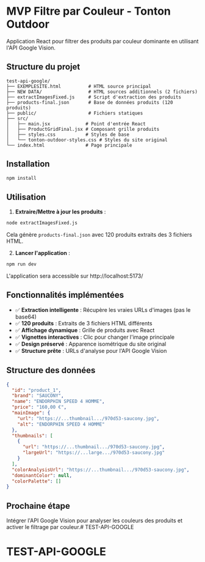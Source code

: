 # MVP Filtre par Couleur - Tonton Outdoor

Application React pour filtrer des produits par couleur dominante en utilisant l'API Google Vision.

## Structure du projet

```
test-api-google/
├── EXEMPLESITE.html          # HTML source principal
├── NEW DATA/                 # HTML sources additionnels (2 fichiers)
├── extractImagesFixed.js     # Script d'extraction des produits
├── products-final.json       # Base de données produits (120 produits)
├── public/                   # Fichiers statiques
├── src/
│   ├── main.jsx             # Point d'entrée React
│   ├── ProductGridFinal.jsx # Composant grille produits
│   ├── styles.css           # Styles de base
│   └── tonton-outdoor-styles.css # Styles du site original
└── index.html               # Page principale
```

## Installation

```bash
npm install
```

## Utilisation

1. **Extraire/Mettre à jour les produits** :
```bash
node extractImagesFixed.js
```
Cela génère `products-final.json` avec 120 produits extraits des 3 fichiers HTML.

2. **Lancer l'application** :
```bash
npm run dev
```
L'application sera accessible sur http://localhost:5173/

## Fonctionnalités implémentées

- ✅ **Extraction intelligente** : Récupère les vraies URLs d'images (pas le base64)
- ✅ **120 produits** : Extraits de 3 fichiers HTML différents
- ✅ **Affichage dynamique** : Grille de produits avec React
- ✅ **Vignettes interactives** : Clic pour changer l'image principale
- ✅ **Design préservé** : Apparence isométrique du site original
- ✅ **Structure prête** : URLs d'analyse pour l'API Google Vision

## Structure des données

```json
{
  "id": "product_1",
  "brand": "SAUCONY",
  "name": "ENDORPHIN SPEED 4 HOMME",
  "price": "160,00 €",
  "mainImage": {
    "url": "https://...thumbnail.../970d53-saucony.jpg",
    "alt": "ENDORPHIN SPEED 4 HOMME"
  },
  "thumbnails": [
    {
      "url": "https://...thumbnail.../970d53-saucony.jpg",
      "largeUrl": "https://...large.../970d53-saucony.jpg"
    }
  ],
  "colorAnalysisUrl": "https://...thumbnail.../970d53-saucony.jpg",
  "dominantColor": null,
  "colorPalette": []
}
```

## Prochaine étape

Intégrer l'API Google Vision pour analyser les couleurs des produits et activer le filtrage par couleur.# TEST-API-GOOGLE
# TEST-API-GOOGLE
